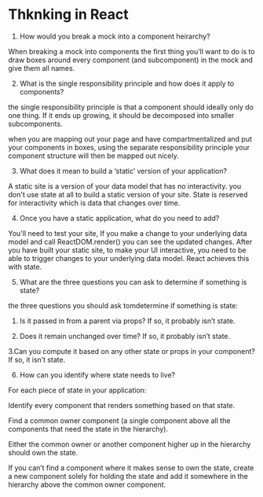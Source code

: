 # Thknking in React

1. How would you break a mock into a component heirarchy?

When breaking a mock into components the first thing you’ll want to do is to draw boxes around every component (and subcomponent) in the mock and give them all names.

2. What is the single responsibility principle and how does it apply to components?

 the single responsibility principle is that a component should ideally only do one thing. If it ends up growing, it should be decomposed into smaller subcomponents. 

when you are mapping out your page and have compartmentalized and put your components in boxes, using the separate responsibility principle your component structure will then be mapped out nicely.


3. What does it mean to build a ‘static’ version of your application?

A static site is a version of your data model that has no interactivity. you don't use state at all to build a static version of your site. State is reserved for interactivity which is data that changes over time.

4. Once you have a static application, what do you need to add?

You'll need to test your site, If you make a change to your underlying data model and call ReactDOM.render() you can see the updated changes. After you have built your static site, to make your UI interactive, you need to be able to trigger changes to your underlying data model. React achieves this with state.



5. What are the three questions you can ask to determine if something is state?

the three questions you should ask tomdetermine if something is state:

1. Is it passed in from a parent via props? If so, it probably isn’t state.

2. Does it remain unchanged over time? If so, it probably isn’t state.

3.Can you compute it based on any other state or props in your component? If so, it isn’t state.

6. How can you identify where state needs to live?

For each piece of state in your application:

Identify every component that renders something based on that state.

Find a common owner component (a single component above all the components that need the state in the hierarchy).

Either the common owner or another component higher up in the hierarchy should own the state.

If you can’t find a component where it makes sense to own the state, create a new component solely for holding the state and add it somewhere in the hierarchy above the common owner component.
